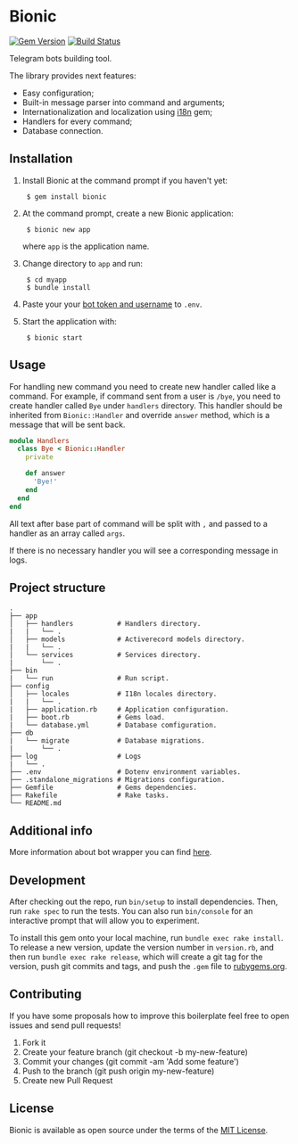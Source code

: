 # Bionic
[![Gem Version](https://badge.fury.io/rb/bionic.svg)](https://badge.fury.io/rb/bionic)  [![Build Status](https://travis-ci.org/floor114/bionic.svg?branch=master)](https://travis-ci.org/floor114/bionic)

Telegram bots building tool.


The library provides next features:
* Easy configuration;
* Built-in message parser into command and arguments;
* Internationalization and localization using [i18n](https://github.com/svenfuchs/i18n) gem;
* Handlers for every command;
* Database connection.

## Installation

1. Install Bionic at the command prompt if you haven't yet:

        $ gem install bionic

2. At the command prompt, create a new Bionic application:

        $ bionic new app

   where `app` is the application name.

3. Change directory to `app` and run:

        $ cd myapp
        $ bundle install

4. Paste your your [bot token and username](https://core.telegram.org/bots#6-botfather) to `.env`.

5. Start the application with:

        $ bionic start


## Usage

For handling new command you need to create new handler called like a command.
For example, if command sent from a user is `/bye`, you need to create handler called `Bye` under `handlers` directory.
This handler should be inherited from `Bionic::Handler` and override `answer` method, which is a message that will be sent back.

```ruby
module Handlers
  class Bye < Bionic::Handler
    private

    def answer
      'Bye!'
    end
  end
end
```

All text after base part of command will be split with `,` and passed to a handler as an array called `args`. 

If there is no necessary handler you will see a corresponding message in logs.

## Project structure

```
.
├── app
│   ├── handlers           # Handlers directory.
|   |   └── .
│   ├── models             # Activerecord models directory.
|   |   └── .
│   └── services           # Services directory.
|       └── .
├── bin
|   └── run                # Run script.
├── config
│   ├── locales            # I18n locales directory.
|   |   └── .
|   ├── application.rb     # Application configuration.
|   ├── boot.rb            # Gems load.
|   └── database.yml       # Database comfiguration.
├── db
|   └── migrate            # Database migrations.
|       └── .
├── log                    # Logs
|   └── .
├── .env                   # Dotenv environment variables.
├── .standalone_migrations # Migrations configuration.
├── Gemfile                # Gems dependencies.
├── Rakefile               # Rake tasks.
└── README.md               
```
## Additional info

More information about bot wrapper you can find [here](https://github.com/atipugin/telegram-bot-ruby).

## Development

After checking out the repo, run `bin/setup` to install dependencies. Then, run `rake spec` to run the tests. You can also run `bin/console` for an interactive prompt that will allow you to experiment.

To install this gem onto your local machine, run `bundle exec rake install`. To release a new version, update the version number in `version.rb`, and then run `bundle exec rake release`, which will create a git tag for the version, push git commits and tags, and push the `.gem` file to [rubygems.org](https://rubygems.org).

## Contributing

If you have some proposals how to improve this boilerplate feel free to open issues and send pull requests!

1. Fork it
2. Create your feature branch (git checkout -b my-new-feature)
3. Commit your changes (git commit -am 'Add some feature')
4. Push to the branch (git push origin my-new-feature)
5. Create new Pull Request

## License

Bionic is available as open source under the terms of the [MIT License](https://opensource.org/licenses/MIT).

